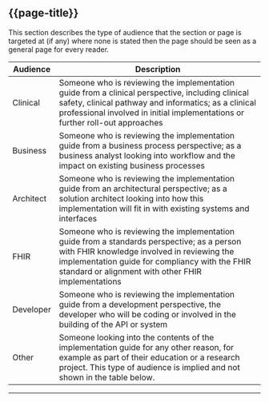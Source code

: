 ## {{page-title}}

<p>This section describes the type of audience that the section or page is targeted at (if any) where none is stated
    then the page should be seen as a general page for every reader.</p>
<table class="regular">
    <thead>
        <tr>
            <th>Audience</th>
            <th>Description</th>
        </tr>
    </thead>
    <tbody>
        <tr>
            <td>Clinical</td>
            <td>Someone who is reviewing the implementation guide from a clinical perspective, including clinical
                safety, clinical pathway and informatics; as a clinical professional involved in initial implementations
                or further roll-out approaches</td>
        </tr>
        <tr>
            <td>Business</td>
            <td>Someone who is reviewing the implementation guide from a business process perspective; as a business
                analyst looking into workflow and the impact on existing business processes</td>
        </tr>
        <tr>
            <td>Architect</td>
            <td>Someone who is reviewing the implementation guide from an architectural perspective; as a solution
                architect looking into how this implementation will fit in with existing systems and interfaces</td>
        </tr>
        <tr>
            <td>FHIR</td>
            <td>Someone who is reviewing the implementation guide from a standards perspective; as a person with FHIR
                knowledge involved in reviewing the implementation guide for compliancy with the FHIR standard or
                alignment with other FHIR implementations</td>
        </tr>
        <tr>
            <td>Developer</td>
            <td>Someone who is reviewing the implementation guide from a development perspective, the developer who will
                be coding or involved in the building of the API or system</td>
        </tr>
        <tr>
            <td>Other</td>
            <td>Someone looking into the contents of the implementation guide for any other reason, for example as part
                of their education or a research project. This type of audience is implied and not shown in the table
                below.</td>
        </tr>
    </tbody>
</table>

---

</br>